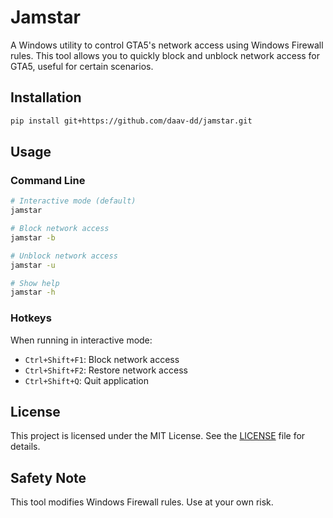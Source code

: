 # Jamstar

A Windows utility to control GTA5's network access using Windows Firewall rules. This tool allows you to quickly block and unblock network access for GTA5, useful for certain scenarios.

## Installation

```bash
pip install git+https://github.com/daav-dd/jamstar.git
```

## Usage

### Command Line

```bash
# Interactive mode (default)
jamstar

# Block network access
jamstar -b

# Unblock network access
jamstar -u

# Show help
jamstar -h
```

### Hotkeys

When running in interactive mode:
- `Ctrl+Shift+F1`: Block network access
- `Ctrl+Shift+F2`: Restore network access
- `Ctrl+Shift+Q`: Quit application

## License

This project is licensed under the MIT License. See the [LICENSE](LICENSE) file for details.

## Safety Note

This tool modifies Windows Firewall rules. Use at your own risk.
